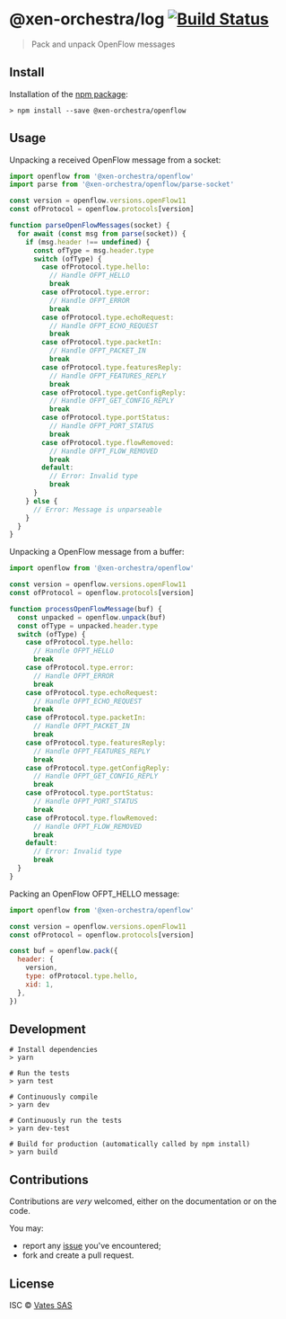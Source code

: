 # @xen-orchestra/log [![Build Status](https://travis-ci.org/vatesfr/xen-orchestra.png?branch=master)](https://travis-ci.org/vatesfr/xen-orchestra)

> Pack and unpack OpenFlow messages

## Install

Installation of the [npm package](https://npmjs.org/package/@xen-orchestra/openflow):

```
> npm install --save @xen-orchestra/openflow
```

## Usage

Unpacking a received OpenFlow message from a socket:

```js
import openflow from '@xen-orchestra/openflow'
import parse from '@xen-orchestra/openflow/parse-socket'

const version = openflow.versions.openFlow11
const ofProtocol = openflow.protocols[version]

function parseOpenFlowMessages(socket) {
  for await (const msg from parse(socket)) {
    if (msg.header !== undefined) {
      const ofType = msg.header.type
      switch (ofType) {
        case ofProtocol.type.hello:
          // Handle OFPT_HELLO
          break
        case ofProtocol.type.error:
          // Handle OFPT_ERROR
          break
        case ofProtocol.type.echoRequest:
          // Handle OFPT_ECHO_REQUEST
          break
        case ofProtocol.type.packetIn:
          // Handle OFPT_PACKET_IN
          break
        case ofProtocol.type.featuresReply:
          // Handle OFPT_FEATURES_REPLY
          break
        case ofProtocol.type.getConfigReply:
          // Handle OFPT_GET_CONFIG_REPLY
          break
        case ofProtocol.type.portStatus:
          // Handle OFPT_PORT_STATUS
          break
        case ofProtocol.type.flowRemoved:
          // Handle OFPT_FLOW_REMOVED
          break
        default:
          // Error: Invalid type
          break
      }
    } else {
      // Error: Message is unparseable
    }
  }
}
```

Unpacking a OpenFlow message from a buffer:

```js
import openflow from '@xen-orchestra/openflow'

const version = openflow.versions.openFlow11
const ofProtocol = openflow.protocols[version]

function processOpenFlowMessage(buf) {
  const unpacked = openflow.unpack(buf)
  const ofType = unpacked.header.type
  switch (ofType) {
    case ofProtocol.type.hello:
      // Handle OFPT_HELLO
      break
    case ofProtocol.type.error:
      // Handle OFPT_ERROR
      break
    case ofProtocol.type.echoRequest:
      // Handle OFPT_ECHO_REQUEST
      break
    case ofProtocol.type.packetIn:
      // Handle OFPT_PACKET_IN
      break
    case ofProtocol.type.featuresReply:
      // Handle OFPT_FEATURES_REPLY
      break
    case ofProtocol.type.getConfigReply:
      // Handle OFPT_GET_CONFIG_REPLY
      break
    case ofProtocol.type.portStatus:
      // Handle OFPT_PORT_STATUS
      break
    case ofProtocol.type.flowRemoved:
      // Handle OFPT_FLOW_REMOVED
      break
    default:
      // Error: Invalid type
      break
  }
}
```

Packing an OpenFlow OFPT_HELLO message:

```js
import openflow from '@xen-orchestra/openflow'

const version = openflow.versions.openFlow11
const ofProtocol = openflow.protocols[version]

const buf = openflow.pack({
  header: {
    version,
    type: ofProtocol.type.hello,
    xid: 1,
  },
})
```

## Development

```
# Install dependencies
> yarn

# Run the tests
> yarn test

# Continuously compile
> yarn dev

# Continuously run the tests
> yarn dev-test

# Build for production (automatically called by npm install)
> yarn build
```

## Contributions

Contributions are _very_ welcomed, either on the documentation or on
the code.

You may:

- report any [issue](https://github.com/vatesfr/xen-orchestra/issues/)
  you've encountered;
- fork and create a pull request.

## License

ISC © [Vates SAS](https://vates.fr)
